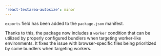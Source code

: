 ```yaml
---
'react-textarea-autosize': minor
---
```


`exports` field has been added to the `package.json` manifest.

Thanks to this, the package now includes a `worker` condition that can be utilized by properly configured bundlers when targeting worker-like environments. It fixes the issue with browser-specific files being prioritized by some bundlers when targeting workers.
